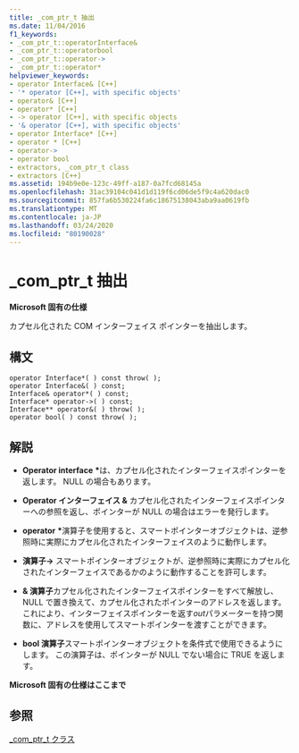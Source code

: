 ```yaml
---
title: _com_ptr_t 抽出
ms.date: 11/04/2016
f1_keywords:
- _com_ptr_t::operatorInterface&
- _com_ptr_t::operatorbool
- _com_ptr_t::operator->
- _com_ptr_t::operator*
helpviewer_keywords:
- operator Interface& [C++]
- '* operator [C++], with specific objects'
- operator& [C++]
- operator* [C++]
- -> operator [C++], with specific objects
- '& operator [C++], with specific objects'
- operator Interface* [C++]
- operator * [C++]
- operator->
- operator bool
- extractors, _com_ptr_t class
- extractors [C++]
ms.assetid: 194b9e0e-123c-49ff-a187-0a7fcd68145a
ms.openlocfilehash: 31ac39104c041d1d119f6cd06de5f9c4a620dac0
ms.sourcegitcommit: 857fa6b530224fa6c18675138043aba9aa0619fb
ms.translationtype: MT
ms.contentlocale: ja-JP
ms.lasthandoff: 03/24/2020
ms.locfileid: "80190028"
---
```

# <a name="_com_ptr_t-extractors"></a>_com_ptr_t 抽出

**Microsoft 固有の仕様**

カプセル化された COM インターフェイス ポインターを抽出します。

## <a name="syntax"></a>構文

```
operator Interface*( ) const throw( );
operator Interface&( ) const;
Interface& operator*( ) const;
Interface* operator->( ) const;
Interface** operator&( ) throw( );
operator bool( ) const throw( );
```

## <a name="remarks"></a>解説

- **Operator interface** <strong>\*</strong>は、カプセル化されたインターフェイスポインターを返します。 NULL の場合もあります。

- **Operator インターフェイス &** カプセル化されたインターフェイスポインターへの参照を返し、ポインターが NULL の場合はエラーを発行します。

- **operator** <strong>\*</strong>演算子を使用すると、スマートポインターオブジェクトは、逆参照時に実際にカプセル化されたインターフェイスのように動作します。

- **演算子->** スマートポインターオブジェクトが、逆参照時に実際にカプセル化されたインターフェイスであるかのように動作することを許可します。

- **& 演算子**カプセル化されたインターフェイスポインターをすべて解放し、NULL で置き換えて、カプセル化されたポインターのアドレスを返します。 これにより、インターフェイスポインターを返す*out*パラメーターを持つ関数に、アドレスを使用してスマートポインターを渡すことができます。

- **bool 演算子**スマートポインターオブジェクトを条件式で使用できるようにします。 この演算子は、ポインターが NULL でない場合に TRUE を返します。

**Microsoft 固有の仕様はここまで**

## <a name="see-also"></a>参照

[_com_ptr_t クラス](../cpp/com-ptr-t-class.md)

